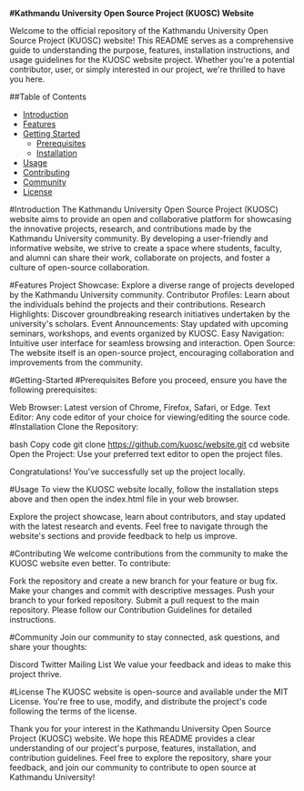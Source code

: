 **#Kathmandu University Open Source Project (KUOSC) Website**

Welcome to the official repository of the Kathmandu University Open Source Project (KUOSC) website! This README serves as a comprehensive guide to understanding the purpose, features, installation instructions, and usage guidelines for the KUOSC website project. Whether you're a potential contributor, user, or simply interested in our project, we're thrilled to have you here.

##Table of Contents
- [Introduction](#Introduction)
- [Features](#Features)
- [Getting Started](#Getting-Started)
    - [Prerequisites](Prerequisites)
    - [Installation](#Installationn)
- [Usage](#Usage)
- [Contributing](#Contributing)
- [Community](#Community)
- [License](#License)

#Introduction
The Kathmandu University Open Source Project (KUOSC) website aims to provide an open and collaborative platform for showcasing the innovative projects, research, and contributions made by the Kathmandu University community. By developing a user-friendly and informative website, we strive to create a space where students, faculty, and alumni can share their work, collaborate on projects, and foster a culture of open-source collaboration.

#Features
Project Showcase: Explore a diverse range of projects developed by the Kathmandu University community.
Contributor Profiles: Learn about the individuals behind the projects and their contributions.
Research Highlights: Discover groundbreaking research initiatives undertaken by the university's scholars.
Event Announcements: Stay updated with upcoming seminars, workshops, and events organized by KUOSC.
Easy Navigation: Intuitive user interface for seamless browsing and interaction.
Open Source: The website itself is an open-source project, encouraging collaboration and improvements from the community.

#Getting-Started
#Prerequisites
Before you proceed, ensure you have the following prerequisites:

Web Browser: Latest version of Chrome, Firefox, Safari, or Edge.
Text Editor: Any code editor of your choice for viewing/editing the source code.
#Installation
Clone the Repository:

bash
Copy code
git clone https://github.com/kuosc/website.git
cd website
Open the Project:
Use your preferred text editor to open the project files.

Congratulations! You've successfully set up the project locally.

#Usage
To view the KUOSC website locally, follow the installation steps above and then open the index.html file in your web browser.

Explore the project showcase, learn about contributors, and stay updated with the latest research and events. Feel free to navigate through the website's sections and provide feedback to help us improve.

#Contributing
We welcome contributions from the community to make the KUOSC website even better. To contribute:

Fork the repository and create a new branch for your feature or bug fix.
Make your changes and commit with descriptive messages.
Push your branch to your forked repository.
Submit a pull request to the main repository.
Please follow our Contribution Guidelines for detailed instructions.

#Community
Join our community to stay connected, ask questions, and share your thoughts:

Discord
Twitter
Mailing List
We value your feedback and ideas to make this project thrive.

#License
The KUOSC website is open-source and available under the MIT License. You're free to use, modify, and distribute the project's code following the terms of the license.

Thank you for your interest in the Kathmandu University Open Source Project (KUOSC) website. We hope this README provides a clear understanding of our project's purpose, features, installation, and contribution guidelines. Feel free to explore the repository, share your feedback, and join our community to contribute to open source at Kathmandu University!